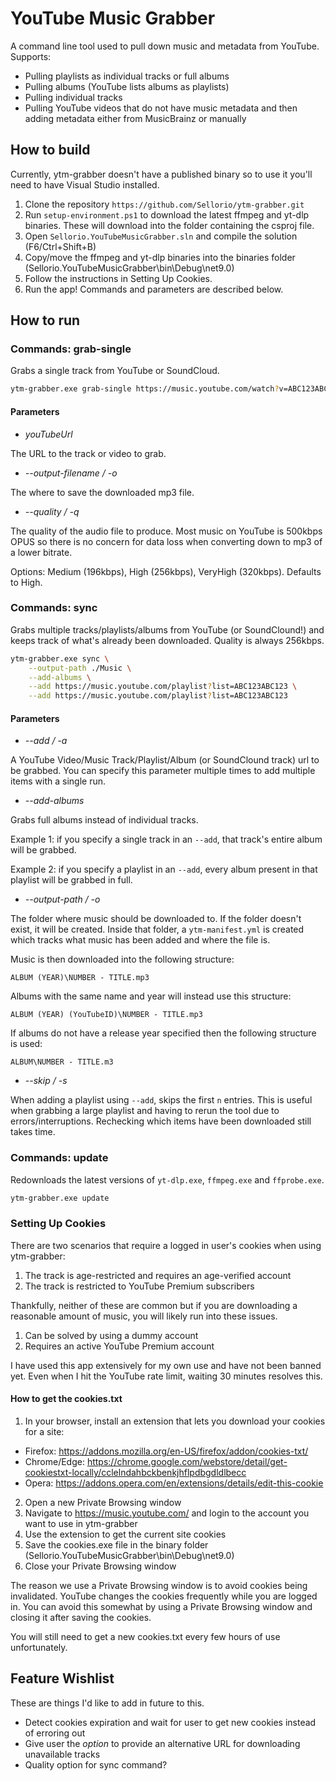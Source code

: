 # YouTube Music Grabber

A command line tool used to pull down music and metadata from YouTube. Supports:

* Pulling playlists as individual tracks or full albums
* Pulling albums (YouTube lists albums as playlists)
* Pulling individual tracks
* Pulling YouTube videos that do not have music metadata and then adding metadata either from MusicBrainz or manually

## How to build

Currently, ytm-grabber doesn't have a published binary so to use it you'll need to have Visual Studio installed.

1. Clone the repository `https://github.com/Sellorio/ytm-grabber.git`
2. Run `setup-environment.ps1` to download the latest ffmpeg and yt-dlp binaries. These will download into the folder containing the csproj file.
3. Open `Sellorio.YouTubeMusicGrabber.sln` and compile the solution (F6/Ctrl+Shift+B)
4. Copy/move the ffmpeg and yt-dlp binaries into the binaries folder (Sellorio.YouTubeMusicGrabber\bin\Debug\net9.0)
5. Follow the instructions in Setting Up Cookies.
6. Run the app! Commands and parameters are described below.

## How to run

### Commands: grab-single

Grabs a single track from YouTube or SoundCloud.

```sh
ytm-grabber.exe grab-single https://music.youtube.com/watch?v=ABC123ABC123 --output-filename abc123.mp3 --quality High
```

#### Parameters

* _youTubeUrl_

The URL to the track or video to grab.

* _--output-filename / -o_

The where to save the downloaded mp3 file.

* _--quality / -q_

The quality of the audio file to produce. Most music on YouTube is 500kbps OPUS so there is no concern for data loss
when converting down to mp3 of a lower bitrate.

Options: Medium (196kbps), High (256kbps), VeryHigh (320kbps). Defaults to High.

### Commands: sync

Grabs multiple tracks/playlists/albums from YouTube (or SoundClound!) and keeps track of what's already
been downloaded. Quality is always 256kbps.

```sh
ytm-grabber.exe sync \
    --output-path ./Music \
    --add-albums \
    --add https://music.youtube.com/playlist?list=ABC123ABC123 \
    --add https://music.youtube.com/playlist?list=ABC123ABC123
```

#### Parameters

* _--add / -a_

A YouTube Video/Music Track/Playlist/Album (or SoundClound track) url to be grabbed. You can specify this parameter multiple times
to add multiple items with a single run.

* _--add-albums_

Grabs full albums instead of individual tracks.

Example 1: if you specify a single track in an `--add`, that track's entire album will be grabbed.

Example 2: if you specify a playlist in an `--add`, every album present in that playlist will be grabbed in full.

* _--output-path / -o_

The folder where music should be downloaded to. If the folder doesn't exist, it will be created. Inside that folder,
a `ytm-manifest.yml` is created which tracks what music has been added and where the file is.

Music is then downloaded into the following structure:

```
ALBUM (YEAR)\NUMBER - TITLE.mp3
```

Albums with the same name and year will instead use this structure:

```
ALBUM (YEAR) (YouTubeID)\NUMBER - TITLE.mp3
```

If albums do not have a release year specified then the following structure is used:

```
ALBUM\NUMBER - TITLE.m3
```

* _--skip / -s_

When adding a playlist using `--add`, skips the first `n` entries. This is useful when
grabbing a large playlist and having to rerun the tool due to errors/interruptions. Rechecking
which items have been downloaded still takes time.

### Commands: update

Redownloads the latest versions of `yt-dlp.exe`, `ffmpeg.exe` and `ffprobe.exe`.

```sh
ytm-grabber.exe update
```

### Setting Up Cookies

There are two scenarios that require a logged in user's cookies when using ytm-grabber:

1. The track is age-restricted and requires an age-verified account
2. The track is restricted to YouTube Premium subscribers

Thankfully, neither of these are common but if you are downloading a reasonable amount of music, you will likely run into these issues.

1. Can be solved by using a dummy account
2. Requires an active YouTube Premium account

I have used this app extensively for my own use and have not been banned yet. Even when I hit the YouTube rate limit, waiting 30 minutes
resolves this.

#### How to get the cookies.txt

1. In your browser, install an extension that lets you download your cookies for a site:

* Firefox: https://addons.mozilla.org/en-US/firefox/addon/cookies-txt/
* Chrome/Edge: https://chrome.google.com/webstore/detail/get-cookiestxt-locally/cclelndahbckbenkjhflpdbgdldlbecc
* Opera: https://addons.opera.com/en/extensions/details/edit-this-cookie

2. Open a new Private Browsing window
3. Navigate to https://music.youtube.com/ and login to the account you want to use in ytm-grabber
4. Use the extension to get the current site cookies
5. Save the cookies.exe file in the binary folder (Sellorio.YouTubeMusicGrabber\bin\Debug\net9.0)
6. Close your Private Browsing window

The reason we use a Private Browsing window is to avoid cookies being invalidated. YouTube changes the cookies
frequently while you are logged in. You can avoid this somewhat by using a Private Browsing window and closing
it after saving the cookies.

You will still need to get a new cookies.txt every few hours of use unfortunately.

## Feature Wishlist

These are things I'd like to add in future to this.

* Detect cookies expiration and wait for user to get new cookies instead of erroring out
* Give user the _option_ to provide an alternative URL for downloading unavailable tracks
* Quality option for sync command?

